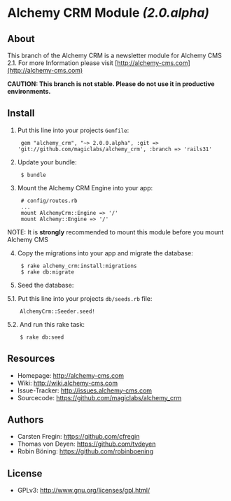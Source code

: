 Alchemy CRM Module *(2.0.alpha)*
===============================

About
-----

This branch of the Alchemy CRM is a newsletter module for Alchemy CMS 2.1.
For more Information please visit [http://alchemy-cms.com](http://alchemy-cms.com)

**CAUTION: This branch is not stable. Please do not use it in productive environments.**

Install
-------

1. Put this line into your projects `Gemfile`:

        gem "alchemy_crm", "~> 2.0.0.alpha", :git => 'git://github.com/magiclabs/alchemy_crm', :branch => 'rails31'

2. Update your bundle:

        $ bundle

3. Mount the Alchemy CRM Engine into your app:

        # config/routes.rb
        ...
        mount AlchemyCrm::Engine => '/'
        mount Alchemy::Engine => '/'

  NOTE: It is **strongly** recommended to mount this module before you mount Alchemy CMS

4. Copy the migrations into your app and migrate the database:

        $ rake alchemy_crm:install:migrations
        $ rake db:migrate

5. Seed the database:

  5.1. Put this line into your projects `db/seeds.rb` file:
        
        AlchemyCrm::Seeder.seed!

  5.2. And run this rake task:

        $ rake db:seed

Resources
---------

* Homepage: <http://alchemy-cms.com>
* Wiki: <http://wiki.alchemy-cms.com>
* Issue-Tracker: <http://issues.alchemy-cms.com>
* Sourcecode: <https://github.com/magiclabs/alchemy_crm>

Authors
---------

* Carsten Fregin: <https://github.com/cfregin>
* Thomas von Deyen: <https://github.com/tvdeyen>
* Robin Böning: <https://github.com/robinboening>

License
-------

* GPLv3: <http://www.gnu.org/licenses/gpl.html/>
